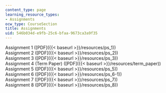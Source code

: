 ```yaml
---
content_type: page
learning_resource_types:
- Assignments
ocw_type: CourseSection
title: Assignments
uid: 546b034d-e9fb-25c6-bfaa-9673ca3a9f35
---
```


Assignment 1 ([PDF]({{< baseurl >}}/resources/ps_1))  
Assignment 2 ([PDF]({{< baseurl >}}/resources/ps_2))  
Assignment 3 ([PDF]({{< baseurl >}}/resources/ps_3))  
Assignment 4 (Term Paper) ([PDF]({{< baseurl >}}/resources/term_paper))  
Assignment 5 ([PDF]({{< baseurl >}}/resources/ps_5))  
Assignment 6 ([PDF]({{< baseurl >}}/resources/ps_6-1))  
Assignment 7 ([PDF]({{< baseurl >}}/resources/ps_7))  
Assignment 8 ([PDF]({{< baseurl >}}/resources/ps_8))